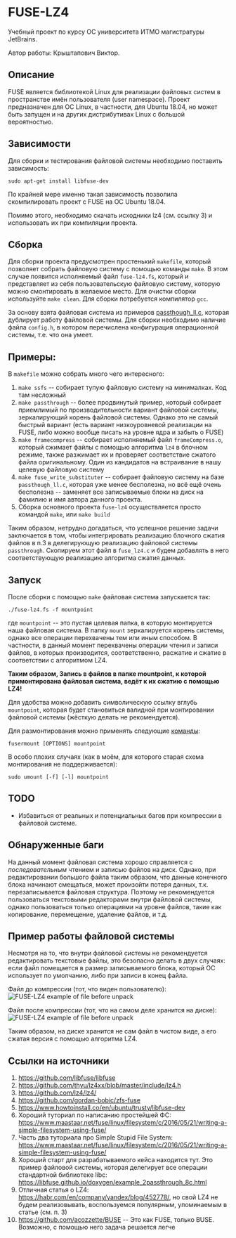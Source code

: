 # FUSE-LZ4

Учебный проект по курсу ОС университета ИТМО магистратуры JetBrains.

Автор работы: Крыштапович Виктор.

## Описание

FUSE является библиотекой Linux для реализации файловых систем в пространстве имён пользователя (user namespace). Проект предназначен для ОС Linux, в частности, для Ubuntu 18.04, но может быть запущен и на других дистрибутивах Linux с большой вероятностью.

## Зависимости

Для сборки и тестирования файловой системы необходимо поставить зависимость:

```sudo apt-get install libfuse-dev```

По крайней мере именно такая зависимость позволила скомпилировать проект с FUSE на ОС Ubuntu 18.04.

Помимо этого, необходимо скачать исходники lz4 (см. ссылку 3) и использовать их при компиляции проекта.

## Сборка
 
Для сборки проекта предусмотрен простенький `makefile`, который позволяет собрать файловую систему с помощью команды `make`. В этом случае появится исполняемый файл `fuse-lz4.fs`, который и представляет из себя пользовательскую файловую систему, которую можно смонтировать в желаемое место. Для очистки сборки используйте `make clean`. Для сборки потребуется компилятор `gcc`.

За основу взята файловая система из примеров [passthough_ll.c](https://libfuse.github.io/doxygen/example_2passthrough__ll_8c.html), которая дублирует работу файловой системы. Для сборки необходимо наличие файла `config.h`, в котором перечислена конфигурация операционной системы, т.е. что она умеет. 

## Примеры:

В `makefile` можно собрать много чего интересного:
1. `make ssfs` -- собирает тупую файловую систему на минималках. Код там несложный
2. `make passthrough` -- более продвинутый пример, который собирает приемлимый по производительности вариант файловой системы, зеркалирующий корень файловой системы. Однако это не самый быстрый вариант (есть вариант низкоуровневой реализации на FUSE, либо можно вообще писать на уровне ядра и забыть о FUSE)
3. `make framecompress` -- собирает исполняемый файл `frameCompress.o`, который сжимает файлы с помощью алгоритма `lz4` в блочном режиме, также разжимает их и проверяет соответствие сжатого файла оригинальному. Один из кандидатов на встраивание в нашу целевую файловую систему
4. `make fuse_write_substituter` -- собирает файловую систему на базе `passthough_ll.c`, которая уже менее бесполезна, но всё ещё очень бесполезна -- заменяет все записываемые блоки на диск на фамилию и имя автора данного проекта.
5. Сборка основного проекта `fuse-lz4` осуществляется просто командой `make`, или `make build`

Таким образом, нетрудно догадаться, что успешное решение задачи заключается в том, чтобы интегрировать реализацию блочного сжатия файлов в п.3 в делегирующую реализацию файловой системы `passthrough`. Скопируем этот файл в `fuse_lz4.c` и будем добавлять в него соответствующую реализацию алгоритма сжатия данных.

## Запуск
После сборки с помощью `make` файловая система запускается так:

```./fuse-lz4.fs -f mountpoint```

где `mountpoint` -- это пустая целевая папка, в которую монтируется наша файловая система. В папку `mount` зеркалируется корень системы, однако все операции перехвачены тем или иным способом. В частности, в данный момент перехвачены операции чтения и записи файлов, в которых производится, соответственно, расжатие и сжатие в соответствии с алгоритмом LZ4.

**Таким образом, Запись в файлов в папке mountpoint, к которой примонтирована файловая система, ведёт к их сжатию с помощью LZ4!**

Для удобства можно добавить символическую ссылку вглубь `mountpoint`, которая будет становиться валидной при монтировании файловой системы (жёсткую делать не рекомендуется).

Для размонтирования можно применять следующие [команды](https://manpages.ubuntu.com/manpages/artful/man1/fusermount.1.html):

```fusermount [OPTIONS] mountpoint```

В особо плохих случаях (как в моём, для которого старая схема монтирования не поддерживается):

```sudo umount [-f] [-l] mountpoint```

## TODO
* Избавиться от реальных и потенциальных багов при компрессии в файловой системе.

## Обнаруженные баги
На данный момент файловая система хорошо справляется с *последовательным* чтением и записью файлов на диск. Однако, при редактировании большого файла таким образом, что данные конечного блока начинают смещаться, может произойти потеря данных, т.к. перезаписывается файловая структура. Поэтому не рекомендуется пользоваться текстовыми редакторами внутри файловой системы, однако пользоваться только операциями на уровне файлов, такие как копирование, перемещение, удаление файлов, и т.д.


## Пример работы файловой системы

Несмотря на то, что внутри файловой системы не рекомендуется редактировать текстовые файлы, это безопасно делать в двух случаях: если файл помещается в размер записываемого блока, который ОС использует по умолчанию, либо при записи в конец файла.

Файл до компрессии (тот, что виден пользователю): 
![FUSE-LZ4 example of file before unpack](img/example_of_file_in_filesystem.jpg)

Файл после компрессии (тот, что на самом деле хранится на диске): 
![FUSE-LZ4 example of file before unpack](img/example_of_file_on_the_disk.jpg)

Таким образом, на диске хранится не сам файл в чистом виде, а его сжатая версия с помощью алгоритма LZ4.


## Ссылки на источники

1. https://github.com/libfuse/libfuse
2. https://github.com/thyu/lz4xx/blob/master/include/lz4.h
3. https://github.com/lz4/lz4/
4. https://github.com/gordan-bobic/zfs-fuse
5. https://www.howtoinstall.co/en/ubuntu/trusty/libfuse-dev
6. Хороший туториал по написанию простейшей ФС: https://www.maastaar.net/fuse/linux/filesystem/c/2016/05/21/writing-a-simple-filesystem-using-fuse/
7. Часть два туториала про Simple Stupid File System: https://www.maastaar.net/fuse/linux/filesystem/c/2016/05/21/writing-a-simple-filesystem-using-fuse/
8. Хороший старт для разрабатываемого кейса находится тут. Это пример файловой системы, которая делегирует все операции стандартной библиотеке libc: https://libfuse.github.io/doxygen/example_2passthrough_8c.html
9. Отличная статья о LZ4: https://habr.com/en/company/yandex/blog/452778/, но свой LZ4 не будем реализовывать, воспользуемся популярным, упоминаемым в статье (см. п. 3)
10. https://github.com/acozzette/BUSE -- Это как FUSE, только BUSE. Возможно, с помощью него задача решается легче